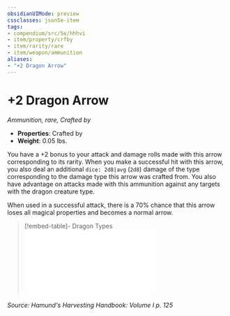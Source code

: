 ```yaml
---
obsidianUIMode: preview
cssclasses: json5e-item
tags:
- compendium/src/5e/hhhvi
- item/property/crfby
- item/rarity/rare
- item/weapon/ammunition
aliases: 
- "+2 Dragon Arrow"
---
```

# +2 Dragon Arrow
*Ammunition, rare, Crafted by*  

- **Properties**: Crafted by
- **Weight**: 0.05 lbs.

You have a +2 bonus to your attack and damage rolls made with this arrow corresponding to its rarity. When you make a successful hit with this arrow, you also deal an additional `dice: 2d8|avg` (`2d8`) damage of the type corresponding to the damage type this arrow was crafted from. You also have advantage on attacks made with this ammunition against any targets with the dragon creature type.

When used in a successful attack, there is a 70% chance that this arrow loses all magical properties and becomes a normal arrow.

> [!embed-table]- Dragon Types
> ![Dragon Types](compendium/tables/dragon-types-hhhvi.md)

*Source: Hamund's Harvesting Handbook: Volume I p. 125*